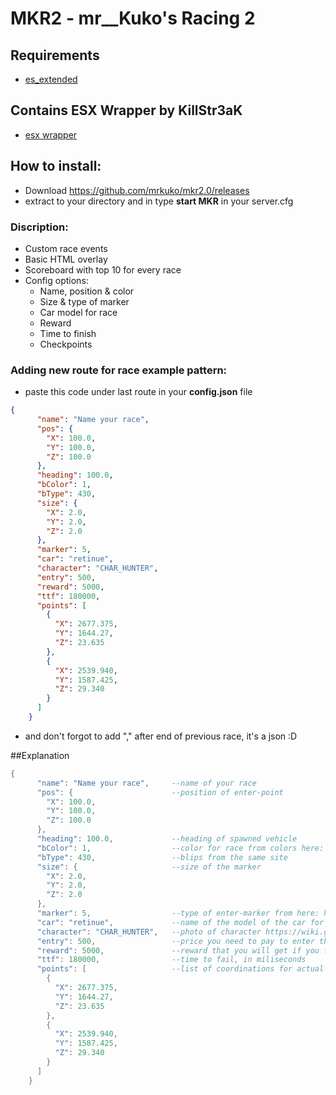 # MKR2 - mr__Kuko's Racing 2
## Requirements
* [es_extended](https://github.com/esx-framework/es_extended/tree/v1-final)
## Contains ESX Wrapper by KillStr3aK
* [esx wrapper](https://github.com/KillStr3aK/esx-wrapper)

## How to install:
- Download https://github.com/mrkuko/mkr2.0/releases
- extract to your directory and in type **start MKR** in your server.cfg

### Discription:
- Custom race events
- Basic HTML overlay
- Scoreboard with top 10 for every race
- Config options:
  - Name, position & color
  - Size & type of marker
  - Car model for race
  - Reward
  - Time to finish
  - Checkpoints

### Adding new route for race example pattern:
- paste this code under last route in your **config.json** file
```json
{
      "name": "Name your race",
      "pos": {
        "X": 100.0,
        "Y": 100.0,
        "Z": 100.0
      },
      "heading": 100.0,
      "bColor": 1,
      "bType": 430,
      "size": {
        "X": 2.0,
        "Y": 2.0,
        "Z": 2.0
      },
      "marker": 5,
      "car": "retinue",
      "character": "CHAR_HUNTER",
      "entry": 500,
      "reward": 5000,
      "ttf": 180000,
      "points": [
        {
          "X": 2677.375,
          "Y": 1644.27,
          "Z": 23.635
        },
        {
          "X": 2539.940,
          "Y": 1587.425,
          "Z": 29.340
        }
      ]
    }
```
- and don't forgot to add "," after end of previous race, it's a json :D

##Explanation
```lua
{
      "name": "Name your race",     --name of your race
      "pos": {                      --position of enter-point
        "X": 100.0,
        "Y": 100.0,
        "Z": 100.0
      },
      "heading": 100.0,             --heading of spawned vehicle
      "bColor": 1,                  --color for race from colors here: https://docs.fivem.net/docs/game-references/blips/
      "bType": 430,                 --blips from the same site
      "size": {                     --size of the marker
        "X": 2.0,
        "Y": 2.0,
        "Z": 2.0
      },
      "marker": 5,                  --type of enter-marker from here: https://docs.fivem.net/docs/game-references/markers/
      "car": "retinue",             --name of the model of the car for this race
      "character": "CHAR_HUNTER",   --photo of character https://wiki.gtanet.work/index.php?title=Notification_Pictures
      "entry": 500,                 --price you need to pay to enter the race
      "reward": 5000,               --reward that you will get if you finished the race sooner than ttf ran away
      "ttf": 180000,                --time to fail, in miliseconds
      "points": [                   --list of coordinations for actual checkpoints
        {
          "X": 2677.375,
          "Y": 1644.27,
          "Z": 23.635
        },
        {
          "X": 2539.940,
          "Y": 1587.425,
          "Z": 29.340
        }
      ]
    }
```

